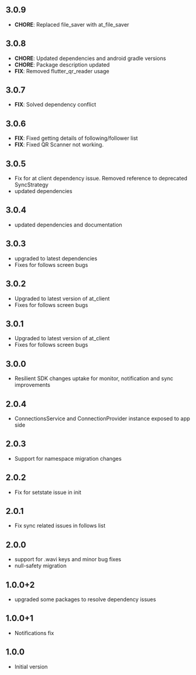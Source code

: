 ## 3.0.9
- **CHORE**: Replaced file_saver with at_file_saver

## 3.0.8
- **CHORE**: Updated dependencies and android gradle versions
- **CHORE**: Package description updated
- **FIX**: Removed flutter_qr_reader usage

## 3.0.7
- **FIX**: Solved dependency conflict

## 3.0.6
- **FIX**: Fixed getting details of following/follower list
- **FIX**: Fixed QR Scanner not working.

## 3.0.5
- Fix for at client dependency issue. Removed reference to deprecated SyncStrategy
- updated dependencies
## 3.0.4
- updated dependencies and documentation
## 3.0.3
- upgraded to latest dependencies 
- Fixes for follows screen bugs
## 3.0.2
- Upgraded to latest version of at_client
- Fixes for follows screen bugs
## 3.0.1
- Upgraded to latest version of at_client
- Fixes for follows screen bugs
## 3.0.0
- Resilient SDK changes uptake for monitor, notification and sync improvements
## 2.0.4
- ConnectionsService and ConnectionProvider instance exposed to app side
## 2.0.3
- Support for namespace migration changes
## 2.0.2
- Fix for setstate issue in init
## 2.0.1
- Fix sync related issues in follows list
## 2.0.0
- support for .wavi keys and minor bug fixes
- null-safety migration
## 1.0.0+2
- upgraded some packages to resolve dependency issues
## 1.0.0+1
- Notifications fix
## 1.0.0
- Initial version






